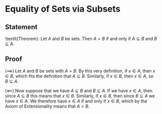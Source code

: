 # Equality of Sets via Subsets

## Statement

\textit{Theorem}: Let $A$ and $B$ be sets. Then $A=B$ if and only if $A\subseteq B$ and $B\subseteq A$.

## Proof
$(\implies)$ Let $A$ and $B$ be sets with $A=B$. By this very definition, if $x\in A$, then $x\in B$, which fits the definition that $A\subseteq B$. Similarly, if $x\in B$, then $x\in A$, so $B\subseteq A$.

$(\impliedby$) Now suppose that we have $A\subseteq B$ and $B\subseteq A$. If we have $x\in A$, then since $A\subseteq B$ this means that $x\in B$. Similarly, if $x\in B$, then since $B\subseteq A$ we have $x\in A$. We therefore have $x\in A$ if and only if $x\in B$, which by the Axiom of Extensionality means that $A=B$.
